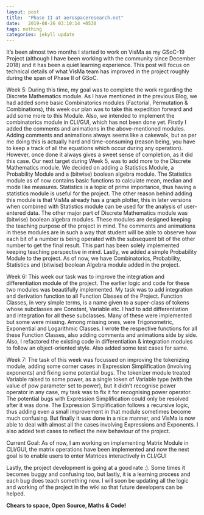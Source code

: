 ```yaml
---
layout: post
title:  "Phase II at aerospaceresearch.net"
date:   2019-08-26 03:10:14 +0530
tags: nothing
categories: jekyll update
---
```


It’s been almost two months I started to work on VisMa as my GSoC-19 Project (although I have been working with the community since December 2018) and it has been a quiet learning experience. This post will focus on technical details of what VisMa team has improved in the project roughly during the span of Phase II of GSoC.

Week 5: During this time, my goal was to complete the work regarding the Discrete Mathematics module. As I have mentioned in the previous Blog, we had added some basic Combinatorics modules (Factorial, Permutation & Combinations), this week our plan was to take this expedition forward and add some more to this Module. Also, we intended to implement the combinatorics module in CLI/GUI, which has not been done yet. Firstly I added the comments and animations in the above-mentioned modules. Adding comments and animations always seems like a cakewalk, but as per me doing this is actually hard and time-consuming (reason being, you have to keep a track of all the equations which occur during any operation). However, once done it always gives a sweet sense of completion, as it did this case. Our next target during Week 5, was to add more to the Discrete Mathematics module. We decided on adding a Statistics Module, a Probability Module and a (bitwise) boolean algebra module. The Statistics module as of now contains basic functions to calculate mean, median and mode like measures. Statistics is a topic of prime importance, thus having a statistics module is useful for the project. The other reason behind adding this module is that VisMa already has a graph plotter, this in later versions when combined with Statistics module can be used for the analysis of user-entered data. The other major part of Discrete Mathematics module was (bitwise) boolean algebra modules. These modules are designed keeping the teaching purpose of the project in mind. The comments and animations in these modules are in such a way that student will be able to observe how each bit of a number is being operated with the subsequent bit of the other number to get the final result. This part has been solely implemented keeping teaching perspective in mind. Lastly, we added a simple Probability Module to the project. As of now, we have Combinatorics, Probability, Statistics and (bitwise) boolean Algebra module added in the project.

Week 6: This week our task was to improve the integration and differentiation module of the project. The earlier logic and code for these two modules was beautifully implemented. My task was to add integration and derivation function to all Function Classes of the Project. Function Classes, in very simple terms, is a name given to a super-class of tokens whose subclasses are Constant, Variable etc. I had to add differentiation and integration for all these subclasses. Many of these were implemented but some were missing. Among missing ones, were Trigonometric, Exponential and Logarithmic Classes. I wrote the respective functions for all these Function Classes, also adding comments and animations side by side. Also, I refactored the existing code in differentiation & integration modules to follow an object-oriented style. Also added some test cases for same.

Week 7: The task of this week was focussed on improving the tokenizing module, adding some corner cases in Expression Simplification (involving exponents) and fixing some potential bugs. The tokenizer module treated Variable raised to some power, as a single token of Variable type (with the value of pow parameter set to power), but it didn’t recognise power operator in any case, my task was to fix it for recognising power operator. The potential bugs with Expression Simplification could only be resolved after it was done. The Expression Simplification follows a recursive logic, thus adding even a small improvement in that module sometimes become much confusing. But finally it was done in a nice manner, and VisMa is now able to deal with almost all the cases involving Expressions and Exponents. I also added test cases to reflect the new behaviour of the project.

Current Goal: As of now, I am working on implementing Matrix Module in CLI/GUI, the matrix operations have been implemented and now the next goal is to enable users to enter Matrices interactively in CLI/GUI


Lastly, the project development is going at a good rate :). Some times it becomes buggy and confusing too, but lastly, it is a learning process and each bug does teach something new. I will soon be updating all the logic and working of the project in the wiki so that future developers can be helped.

**Chears to space, Open Source, Maths & Code!**

<!-- BELOW IS WHAT USED TO BE HERE, REFER FOR ANY REFERENCE ON USING THIS THEME -->
<!-- You’ll find this post in your `_posts` directory. Go ahead and edit it and re-build the site to see your changes. You can rebuild the site in many different ways, but the most common way is to run `jekyll serve`, which launches a web server and auto-regenerates your site when a file is updated.

To add new posts, simply add a file in the `_posts` directory that follows the convention `YYYY-MM-DD-name-of-post.ext` and includes the necessary front matter. Take a look at the source for this post to get an idea about how it works.

Jekyll also offers powerful support for code snippets:

{% highlight ruby %}
def print_hi(name)
  puts "Hi, #{name}"
end
print_hi('Tom')
#=> prints 'Hi, Tom' to STDOUT.
{% endhighlight %}

Check out the [Jekyll docs][jekyll-docs] for more info on how to get the most out of Jekyll. File all bugs/feature requests at [Jekyll’s GitHub repo][jekyll-gh]. If you have questions, you can ask them on [Jekyll Talk][jekyll-talk]. -->
